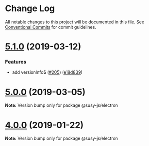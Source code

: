 # Change Log

All notable changes to this project will be documented in this file.
See [Conventional Commits](https://conventionalcommits.org) for commit guidelines.

# [5.1.0](https://octonion.institute/susytech/js-libs/tree/master/packages/electron/compare/v5.0.1...v5.1.0) (2019-03-12)


### Features

* add versionInfo$ ([#205](https://octonion.institute/susytech/js-libs/tree/master/packages/electron/issues/205)) ([e18d839](https://octonion.institute/susytech/js-libs/tree/master/packages/electron/commit/e18d839))





# [5.0.0](https://octonion.institute/susytech/js-libs/tree/master/packages/electron/compare/v4.1.1...v5.0.0) (2019-03-05)

**Note:** Version bump only for package @susy-js/electron





# [4.0.0](https://octonion.institute/susytech/js-libs/tree/master/packages/electron/compare/v3.0.31...v4.0.0) (2019-01-22)

**Note:** Version bump only for package @susy-js/electron
